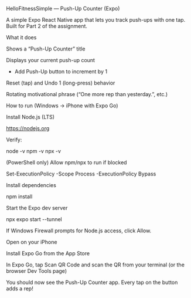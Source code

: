 HelloFitnessSimple — Push-Up Counter (Expo)

A simple Expo React Native app that lets you track push-ups with one tap. Built for Part 2 of the assignment.

What it does

Shows a “Push-Up Counter” title

Displays your current push-up count

+ Add Push-Up button to increment by 1

Reset (tap) and Undo 1 (long-press) behavior

Rotating motivational phrase (“One more rep than yesterday.”, etc.)

How to run (Windows → iPhone with Expo Go)


Install Node.js (LTS)

https://nodejs.org

Verify:

node -v
npm -v
npx -v


(PowerShell only) Allow npm/npx to run if blocked

Set-ExecutionPolicy -Scope Process -ExecutionPolicy Bypass


Install dependencies

npm install


Start the Expo dev server

npx expo start --tunnel


If Windows Firewall prompts for Node.js access, click Allow.

Open on your iPhone

Install Expo Go from the App Store

In Expo Go, tap Scan QR Code and scan the QR from your terminal (or the browser Dev Tools page)

You should now see the Push-Up Counter app. Every tap on the button adds a rep!
